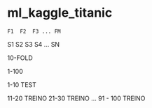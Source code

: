 # ml_kaggle_titanic


    F1  F2  F3 ... FM
S1
S2
S3
S4
...
SN


10-FOLD

1-100

1-10 TEST

11-20 TREINO
21-30 TREINO
...
91 - 100 TREINO